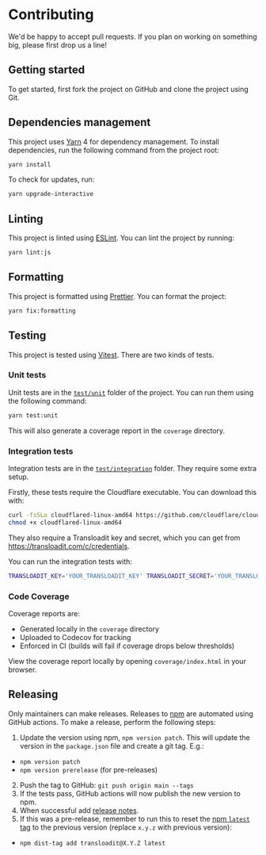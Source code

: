 # Contributing

We'd be happy to accept pull requests. If you plan on working on something big, please first drop us a line!

## Getting started

To get started, first fork the project on GitHub and clone the project using Git.

## Dependencies management

This project uses [Yarn](https://yarnpkg.com) 4 for dependency management. To install dependencies, run the following command from the project root:

```sh
yarn install
```

To check for updates, run:

```sh
yarn upgrade-interactive
```

## Linting

This project is linted using [ESLint](https://eslint.org). You can lint the project by running:

```sh
yarn lint:js
```

## Formatting

This project is formatted using [Prettier](https://prettier.io). You can format the project:

```sh
yarn fix:formatting
```

## Testing

This project is tested using [Vitest](https://vitest.dev). There are two kinds of tests.

### Unit tests

Unit tests are in the [`test/unit`](test/unit) folder of the project. You can run them using the following command:

```sh
yarn test:unit
```

This will also generate a coverage report in the `coverage` directory.

### Integration tests

Integration tests are in the [`test/integration`](test/integration) folder. They require some extra setup.

Firstly, these tests require the Cloudflare executable. You can download this with:

```sh
curl -fsSLo cloudflared-linux-amd64 https://github.com/cloudflare/cloudflared/releases/latest/download/cloudflared-linux-amd64
chmod +x cloudflared-linux-amd64
```

They also require a Transloadit key and secret, which you can get from https://transloadit.com/c/credentials.

You can run the integration tests with:

```sh
TRANSLOADIT_KEY='YOUR_TRANSLOADIT_KEY' TRANSLOADIT_SECRET='YOUR_TRANSLOADIT_SECRET' CLOUDFLARED_PATH='./cloudflared-linux-amd64' yarn test:integration
```

### Code Coverage

Coverage reports are:

- Generated locally in the `coverage` directory
- Uploaded to Codecov for tracking
- Enforced in CI (builds will fail if coverage drops below thresholds)

View the coverage report locally by opening `coverage/index.html` in your browser.

## Releasing

Only maintainers can make releases. Releases to [npm](https://www.npmjs.com) are automated using GitHub actions. To make a release, perform the following steps:

1. Update the version using npm, `npm version patch`. This will update the version in the `package.json` file and create a git tag. E.g.:
  - `npm version patch`
  - `npm version prerelease` (for pre-releases)
2. Push the tag to GitHub: `git push origin main --tags`
3. If the tests pass, GitHub actions will now publish the new version to npm.
4. When successful add [release notes](https://github.com/transloadit/node-sdk/releases).
5. If this was a pre-release, remember to run this to reset the [npm `latest` tag](https://www.npmjs.com/package/transloadit?activeTab=versions) to the previous version (replace `x.y.z` with previous version):
  - `npm dist-tag add transloadit@X.Y.Z latest`
